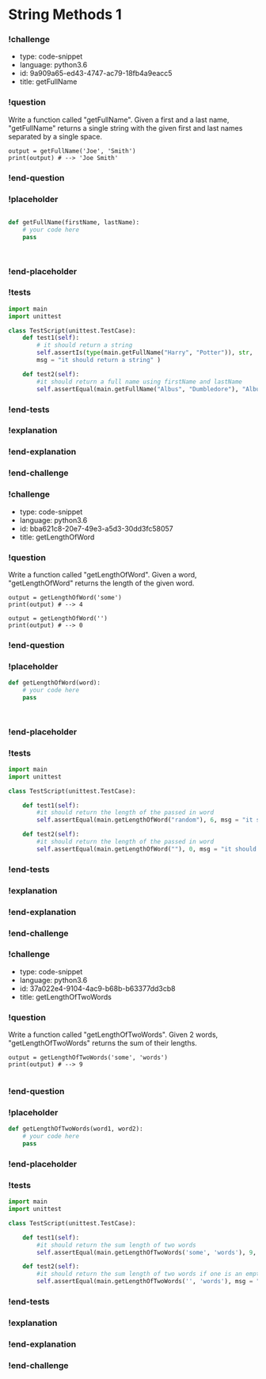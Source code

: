# String Methods 1

### !challenge

* type: code-snippet
* language: python3.6
* id: 9a909a65-ed43-4747-ac79-18fb4a9eacc5
* title: getFullName

### !question

Write a function called "getFullName".
Given a first and a last name, "getFullName" returns a single string with the given first and last names separated by a single space.

```
output = getFullName('Joe', 'Smith')
print(output) # --> 'Joe Smith'
```

### !end-question

### !placeholder

```python

def getFullName(firstName, lastName):
    # your code here
    pass




```

### !end-placeholder

### !tests

```python
import main
import unittest

class TestScript(unittest.TestCase):
    def test1(self):
        # it should return a string
        self.assertIs(type(main.getFullName("Harry", "Potter")), str,
        msg = "it should return a string" )

    def test2(self):
        #it should return a full name using firstName and lastName
        self.assertEqual(main.getFullName("Albus", "Dumbledore"), "Albus Dumbledore", msg = "it should return a full name using firstName and lastName" )

```

### !end-tests

### !explanation

### !end-explanation

### !end-challenge

### !challenge

* type: code-snippet
* language: python3.6
* id: bba621c8-20e7-49e3-a5d3-30dd3fc58057
* title: getLengthOfWord

### !question

Write a function called "getLengthOfWord".
Given a word, "getLengthOfWord" returns the length of the given word.

```
output = getLengthOfWord('some')
print(output) # --> 4

output = getLengthOfWord('')
print(output) # --> 0

```

### !end-question

### !placeholder

```python
def getLengthOfWord(word):
    # your code here
    pass




```

### !end-placeholder

### !tests

```python
import main
import unittest

class TestScript(unittest.TestCase):

    def test1(self):
        #it should return the length of the passed in word
        self.assertEqual(main.getLengthOfWord("random"), 6, msg = "it should return the length of the passed in word" )

    def test2(self):
        #it should return the length of the passed in word
        self.assertEqual(main.getLengthOfWord(""), 0, msg = "it should return the length of an empty word" )

```

### !end-tests

### !explanation

### !end-explanation

### !end-challenge

### !challenge

* type: code-snippet
* language: python3.6
* id: 37a022e4-9104-4ac9-b68b-b63377dd3cb8
* title: getLengthOfTwoWords

### !question

Write a function called "getLengthOfTwoWords".
Given 2 words, "getLengthOfTwoWords" returns the sum of their lengths.

```
output = getLengthOfTwoWords('some', 'words')
print(output) # --> 9


```

### !end-question

### !placeholder

```python
def getLengthOfTwoWords(word1, word2):
    # your code here
    pass

```

### !end-placeholder

### !tests

```python
import main
import unittest

class TestScript(unittest.TestCase):

    def test1(self):
        #it should return the sum length of two words
        self.assertEqual(main.getLengthOfTwoWords('some', 'words'), 9, msg = "it should return the sum length of two words" )

    def test2(self):
        #it should return the sum length of two words if one is an empty string
        self.assertEqual(main.getLengthOfTwoWords('', 'words'), msg = "it should return the sum length of two words if one is an empty string" )

```


### !end-tests

### !explanation

### !end-explanation

### !end-challenge
